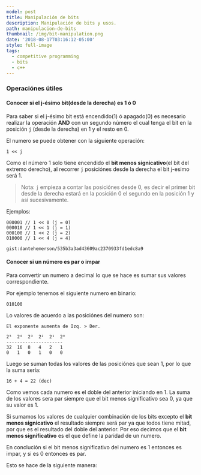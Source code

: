 ```yaml
---
model: post
title: Manipulación de bits
description: Manipulación de bits y usos.
path: manipulacion-de-bits
thumbnail: /img/bit-manipulation.png
date: '2018-08-17T03:16:12-05:00'
style: full-image
tags:
  - competitive programming
  - bits
  - c++
---
```

### Operaciónes útiles

#### Conocer si el j-ésimo bit(desde la derecha) es 1 ó 0

Para saber si el j-ésimo bit está encendido(1) ó apagado(0) es  necesario realizar la operación **AND** con un segundo número el cual tenga el bit en la posición `j` (desde la derecha) en 1 y el resto en 0.

El numero se puede obtener con la siguiente operación:
```
1 << j
```
Como el número 1 solo tiene encendido el **bit menos signicativo**(el bit del extremo derecho), al recorrer `j` posiciónes desde la derecha el bit j-esimo será 1.

> Nota: `j` empieza a contar las posiciónes desde 0, es decir el primer bit desde la derecha estará en la posición 0 el segundo en la posición 1 y asi sucesivamente.

Ejemplos:
```
000001 // 1 << 0 (j = 0)
000010 // 1 << 1 (j = 1)
000100 // 1 << 2 (j = 2)
010000 // 1 << 4 (j = 4) 
```

`gist:dantehemerson/535b3a3ad43609ac2370933fd1edc8a9`

#### Conocer si un número es par o impar

Para convertir un numero a decimal lo que se hace es sumar sus valores correspondiente. 

Por ejemplo tenemos el siguiente numero en binario:

```
010100
```

Lo valores de acuerdo a las posiciónes del numero son:

```
El exponente aumenta de Izq. > Der.

2⁵  2⁴  2³  2²  2¹  2⁰ 
---------------------
32  16  8   4   2   1  
0   1   0   1   0   0
```

Luego se suman todas los valores de las posiciónes que sean 1, por lo que la suma sería:

```
16 + 4 = 22 (dec)
```

Como vemos cada numero es el doble del anterior iniciando en 1. La suma de los valores sera par siempre que el bit menos significativo sea 0, ya que su valor es 1.

Si sumamos los valores de cualquier combinación de los bits excepto el **bit menos signicativo** el resultado siempre será par ya que todos tiene mitad, por que es el resultado del doble del anterior. Por eso decimos que el **bit menos significativo** es el que define la paridad de un numero.

En conclución si el bit menos significativo del numero es 1 entonces es impar, y si es 0 entonces es par.

Esto se hace de la siguiente manera:
